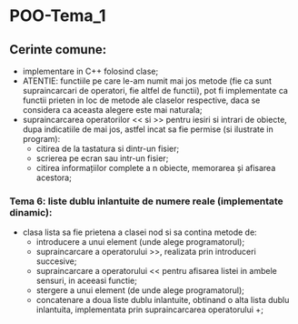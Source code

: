 # POO-Tema_1

## Cerinte comune:

* implementare in C++ folosind clase;
* ATENTIE: functiile pe care le-am numit mai jos metode (fie ca sunt supraincarcari de operatori, fie altfel de functii), pot fi implementate ca functii prieten in loc de metode ale claselor respective, daca se considera ca aceasta alegere este mai naturala;
* supraincarcarea operatorilor << si >> pentru iesiri si intrari de obiecte, dupa indicatiile de mai jos, astfel incat sa fie permise (si ilustrate in program):
  * citirea de la tastatura si dintr-un fisier;
  * scrierea pe ecran sau intr-un fisier;
  * citirea informațiilor complete a n obiecte, memorarea și afisarea acestora;

### Tema 6: liste dublu inlantuite de numere reale (implementate dinamic):
- clasa lista sa fie prietena a clasei nod si sa contina metode de: 
  - introducere a unui element (unde alege programatorul); 
  - supraincarcare a operatorului >>, realizata prin introduceri succesive; 
  - supraincarcare a operatorului << pentru afisarea listei in ambele sensuri, in aceeasi functie;
  - stergere a unui element (de unde alege programatorul); 
  - concatenare a doua liste dublu inlantuite, obtinand o alta lista dublu inlantuita, implementata prin supraincarcarea operatorului +;
